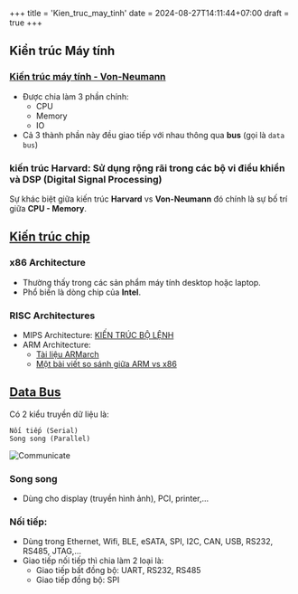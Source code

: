 +++
title = 'Kien_truc_may_tinh'
date = 2024-08-27T14:11:44+07:00
draft = true
+++

## Kiển trúc Máy tính

### [Kiến trúc máy tính - Von-Neumann](https://www.digikey.com/en/maker/blogs/2024/von-neumann-architecture)
- Được chia làm 3 phần chính:
	- CPU
	- Memory
	- IO
- Cả 3 thành phần này đều giao tiếp với nhau thông qua **bus** (gọi là `data bus`)

### kiến trúc Harvard: Sử dụng rộng rãi trong các bộ vi điều khiển và DSP (Digital Signal Processing)
Sự khác biệt giữa kiến trúc **Harvard** vs **Von-Neumann** đó chính là sự bố trí giữa **CPU - Memory**.

## [Kiến trúc chip](https://inc42.com/glossary/chip-architecture/)

### x86 Architecture
- Thường thấy trong các sản phẩm máy tính desktop hoặc laptop.
- Phổ biến là dòng chip của **Intel**.

### RISC Architectures
- MIPS Architecture: [KIẾN TRÚC BỘ LỆNH](https://www.cit.ctu.edu.vn/~dtnghi/cod/ch3.pdf)
- ARM Architecture:
	- [Tài liệu ARMarch](https://www.csie.ntu.edu.tw/~cyy/courses/assembly/12fall/lectures/handouts/lec08_ARMarch.pdf)
	- [Một bài viết so sánh giữa ARM vs x86](https://www.candtsolution.com/news_events-detail/what-is-the-difference-between-arm-and-x86/)

## [Data Bus](https://www.digikey.com/en/maker/tutorials/2023/what-is-serial-communication-and-how-does-it-compare-to-parallel#:~:text=What's%20the%20Difference%20Between%20Serial,data%20that%20can%20be%20transferred)
Có 2 kiểu truyền dữ liệu là:
```
Nối tiếp (Serial)
Song song (Parallel)
```

![Communicate](/image/IoT/Communicate.jpg)

### Song song
- Dùng cho display (truyền hình ảnh), PCI, printer,...

### Nối tiếp:
- Dùng trong Ethernet, Wifi, BLE, eSATA, SPI, I2C, CAN, USB, RS232, RS485, JTAG,...
- Giao tiếp nối tiếp thì chia làm 2 loại là:
	- Giao tiếp bất đồng bộ: UART, RS232, RS485
	- Giao tiếp đồng bộ: SPI




